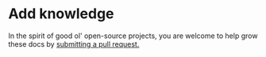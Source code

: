 # Add knowledge

In the spirit of good ol' open-source projects, you are welcome to help grow these docs by [submitting a pull request.](https://github.com/MidsummerDAO/docs.choices.game)
